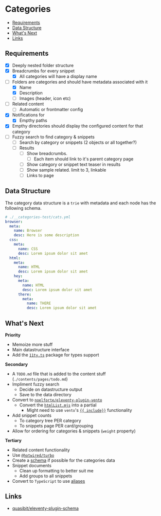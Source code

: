 # Categories
- [Requirements](#requirements)
- [Data Structure](#data-structure)
- [What's Next](#whats-next)
- [Links](#links)

## Requirements
- [x] Deeply nested folder structure
- [x] Breadcrumbs for every snippet
  - [x] All categories will have a display name
- [ ] Folders are categories and should have metadata associated with it
  - [x] Name
  - [x] Description
  - [ ] Images (header, icon etc)
- [ ] Related content
  - [ ] Automatic or frontmatter config
- [x] Notifications for
  - [x] Empthy paths
- [x] Empthy directories should display the configured content for that category
- [ ] Fuzzy search to find category & snippets
  - [ ] Search by category or snippets (2 objects or all together?)
  - [ ] Results
    - [ ] Show breadcrumbs.
      - [ ] Each item should link to it's parent category page
    - [ ] Show category or snippet text teaser in results
    - [ ] Show sample related. limit to 3, linkable
    - [ ] Links to page

## Data Structure
The category data structure is a `trie` with metadata and each node has the following schema.

```yaml
# ./__categories-test/cats.yml
browser:
  meta:
    name: Browser
    desc: Here is some description
  css:
    meta:
      name: CSS
      desc: Lorem ipsum dolor sit amet
  html:
    meta:
      name: HTML
      desc: Lorem ipsum dolor sit amet
    hey:
      meta:
        name: HTML
        desc: Lorem ipsum dolor sit amet
      there:
        meta:
          name: THERE
          desc: Lorem ipsum dolor sit amet
```

## What's Next
**Priority**
- Memoize more stuff
- Main datastructure interface
- Add the [`11ty.ts`](https://www.npmjs.com/package/11ty.ts) package for types support

**Secondary**
- A `TODO.md` file that is added to the content stuff (`./contents/pages/todo.md`)
- Impliment fuzzy search
  - Decide on datastructure output
  - Save to the data directory
- Convert to [`noelforte/eleventy-plugin-vento`](https://github.com/noelforte/eleventy-plugin-vento)
  - Convert the [`htmlList.mjs`](../config/11ty/shortcodes/htmlList.mjs) into a partial
    - Might need to use `vento`'s [`{{ include}}`](https://vento.js.org/syntax/include/) functionality
- Add snippet counts
  - To category tree PER category
  - To snippets page PER card/grouping
- Allow for ordering for categories & snippets (`weight` property)

**Tertiary**
- Related content functionality
- Use [`@hotwired/turbo`](https://hotwired.dev/)
- Create a [schema](https://www.11ty.dev/docs/data-validate/) if possible for the categories data
- Snippet documents
  - Clean up formatting to better suit me
  - Add groups to all snippets
- Convert to `TypeScript` to use [aliases](https://blog.logrocket.com/using-path-aliases-cleaner-react-typescript-imports/)

## Links
- [quasibit/eleventy-plugin-schema](https://github.com/quasibit/eleventy-plugin-schema?tab=readme-ov-file)
